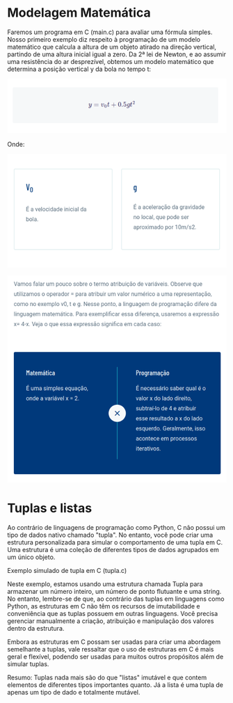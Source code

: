 # Modelagem Matemática

Faremos um programa em C (main.c) para avaliar uma fórmula simples. Nosso primeiro exemplo diz respeito à programação de um modelo matemático que calcula a altura de um objeto atirado na direção vertical, partindo de uma altura inicial igual a zero. Da 2ª lei de Newton, e ao assumir uma resistência do ar desprezível, obtemos um modelo matemático que determina a posição vertical y da bola no tempo t:

![Alt text](image.png)

Onde:

![Alt text](image-1.png)

![Alt text](image-2.png)

# Tuplas e listas
Ao contrário de linguagens de programação como Python, C não possui um tipo de dados nativo chamado "tupla". No entanto, você pode criar uma estrutura personalizada para simular o comportamento de uma tupla em C. Uma estrutura é uma coleção de diferentes tipos de dados agrupados em um único objeto.

Exemplo simulado de tupla em C (tupla.c)

Neste exemplo, estamos usando uma estrutura chamada Tupla para armazenar um número inteiro, um número de ponto flutuante e uma string. No entanto, lembre-se de que, ao contrário das tuplas em linguagens como Python, as estruturas em C não têm os recursos de imutabilidade e conveniência que as tuplas possuem em outras linguagens. Você precisa gerenciar manualmente a criação, atribuição e manipulação dos valores dentro da estrutura.

Embora as estruturas em C possam ser usadas para criar uma abordagem semelhante a tuplas, vale ressaltar que o uso de estruturas em C é mais geral e flexível, podendo ser usadas para muitos outros propósitos além de simular tuplas.

Resumo: Tuplas nada mais são do que "listas" imutável e que contem elementos de diferentes tipos importantes quanto. Já a lista é uma tupla de apenas um tipo de dado e totalmente mutável.

